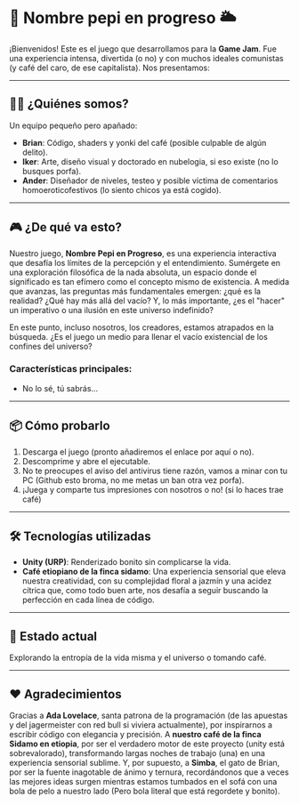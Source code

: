 # 🌌 **Nombre pepi en progreso** 🌥️

¡Bienvenidos! Este es el juego que desarrollamos para la **Game Jam**. Fue una experiencia intensa, divertida (o no) y con muchos ideales comunistas (y café del caro, de ese capitalista). Nos presentamos:

---

## 🧑‍💻 **¿Quiénes somos?**
Un equipo pequeño pero apañado:
- **Brian**: Código, shaders y yonki del café (posible culpable de algún delito).  
- **Iker**: Arte, diseño visual y doctorado en nubelogia, si eso existe (no lo busques porfa).  
- **Ander**: Diseñador de niveles, testeo y posible víctima de comentarios homoeroticofestivos (lo siento chicos ya está cogido).

---

## 🎮 **¿De qué va esto?**
Nuestro juego, **Nombre Pepi en Progreso**, es una experiencia interactiva que desafía los límites de la percepción y el entendimiento. Sumérgete en una exploración filosófica de la nada absoluta, un espacio donde el significado es tan efímero como el concepto mismo de existencia. A medida que avanzas, las preguntas más fundamentales emergen: ¿qué es la realidad? ¿Qué hay más allá del vacío? Y, lo más importante, ¿es el "hacer" un imperativo o una ilusión en este universo indefinido?

En este punto, incluso nosotros, los creadores, estamos atrapados en la búsqueda. ¿Es el juego un medio para llenar el vacío existencial de los confines del universo? 

### **Características principales**:
- No lo sé, tú sabrás...

---

## 📦 **Cómo probarlo**
1. Descarga el juego (pronto añadiremos el enlace por aquí o no).  
2. Descomprime y abre el ejecutable.
4. No te preocupes el aviso del antivirus tiene razón, vamos a minar con tu PC (Github esto broma, no me metas un ban otra vez porfa). 
3. ¡Juega y comparte tus impresiones con nosotros o no! (si lo haces trae café)

---

## 🛠️ **Tecnologías utilizadas**
- **Unity (URP)**: Renderizado bonito sin complicarse la vida.  
- **Café etiopiano de la finca sidamo**: Una experiencia sensorial que eleva nuestra creatividad, con su complejidad floral a jazmín y una acidez cítrica que, como todo buen arte, nos desafía a seguir buscando la perfección en cada línea de código.

---

## 🚀 **Estado actual**
Explorando la entropía de la vida misma y el universo o tomando café.

---

## ❤️ **Agradecimientos**
Gracias a **Ada Lovelace**, santa patrona de la programación (de las apuestas y del jagermeister con red bull si viviera actualmente), por inspirarnos a escribir código con elegancia y precisión. A **nuestro café de la finca Sidamo en etiopia**, por ser el verdadero motor de este proyecto (unity está sobrevalorado), transformando largas noches de trabajo (una) en una experiencia sensorial sublime. Y, por supuesto, a **Simba**, el gato de Brian, por ser la fuente inagotable de ánimo y ternura, recordándonos que a veces las mejores ideas surgen mientras estamos tumbados en el sofá con una bola de pelo a nuestro lado (Pero bola literal que está regordete y bonito).